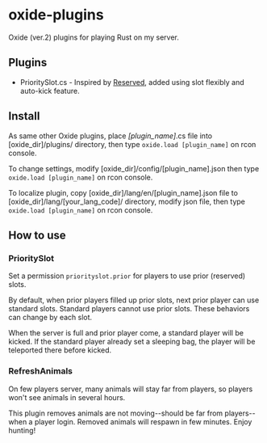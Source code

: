 # oxide-plugins

Oxide (ver.2) plugins for playing Rust on my server.

## Plugins

- PrioritySlot.cs - Inspired by [Reserved](http://oxidemod.org/plugins/reserved.674/), added using slot flexibly and auto-kick feature.

## Install

As same other Oxide plugins, place *[plugin_name]*.cs file into [oxide_dir]/plugins/ directory, then type ```oxide.load [plugin_name]``` on rcon console.

To change settings, modify [oxide_dir]/config/[plugin_name].json then type ```oxide.load [plugin_name]``` on rcon console.

To localize plugin, copy [oxide_dir]/lang/en/[plugin_name].json file to [oxide_dir]/lang/[your_lang_code]/ directory, modify json file, then type ```oxide.load [plugin_name]``` on rcon console.

## How to use

### PrioritySlot

Set a permission ```priorityslot.prior``` for players to use prior (reserved) slots.

By default, when prior players filled up prior slots, next prior player can use standard slots. Standard players cannot use prior slots. These behaviors can change by each slot.

When the server is full and prior player come, a standard player will be kicked. If the standard player already set a sleeping bag, the player will be teleported there before kicked.

### RefreshAnimals

On few players server, many animals will stay far from players, so players won't see animals in several hours.

This plugin removes animals are not moving--should be far from players--when a player login.
Removed animals will respawn in few minutes. Enjoy hunting!
